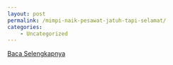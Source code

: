 ```yaml
---
layout: post
permalink: /mimpi-naik-pesawat-jatuh-tapi-selamat/
categories:
    - Uncategorized
---
```


[Baca Selengkapnya](/03)